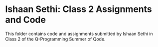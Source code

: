 # Ishaan Sethi: Class 2 Assignments and Code
This folder contains code and assignments submitted by Ishaan Sethi in Class 2 of the Q-Programming Summer of Qode.